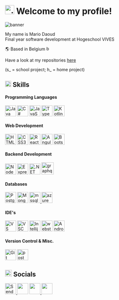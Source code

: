 <h1><img src="https://user-images.githubusercontent.com/18350557/176309783-0785949b-9127-417c-8b55-ab5a4333674e.gif" alt="gif" height="30"> Welcome to my profile!</h1>
<img src="https://user-images.githubusercontent.com/113902874/234098500-c57d9cd8-711c-4c6e-bb4c-528da4e0919a.gif" alt="banner">

My name is Mario Daoud <br/>
Final year software development at Hogeschool VIVES
<p>🌎 Based in Belgium <img src="https://user-images.githubusercontent.com/113902874/234095699-02982725-8994-4ecf-af18-e174fc2c00d1.png" alt="belgium" height="auto" width="15px"></p>
<p>Have a look at my repositories <a href="https://github.com/Mario-Daoud?tab=repositories">here</a></p>
<p>(s_ = school project; h_ = home project)</p>

<h2><img src="https://user-images.githubusercontent.com/113902874/234073077-fccd113c-96e0-4fb2-91ba-a4812fcccf35.gif" alt="gif" height="20px"> Skills</h2>
<h4>Programming Languages</h4>
<a href="https://www.oracle.com/java/" target="_blank" rel="noreferrer"><img src="https://raw.githubusercontent.com/danielcranney/readme-generator/main/public/icons/skills/java-colored.svg" width="36" height="36" alt="Java" /></a>
<a href="https://docs.microsoft.com/en-us/dotnet/csharp/" target="_blank" rel="noreferrer"><img src="https://raw.githubusercontent.com/danielcranney/readme-generator/main/public/icons/skills/csharp-colored.svg" width="36" height="36" alt="C#" /></a>
<a href="https://developer.mozilla.org/en-US/docs/Web/JavaScript" target="_blank" rel="noreferrer"><img src="https://raw.githubusercontent.com/danielcranney/readme-generator/main/public/icons/skills/javascript-colored.svg" width="36" height="36" alt="JavaScript" /></a>
<a href="https://www.typescriptlang.org/" target="_blank" rel="noreferrer"><img src="https://raw.githubusercontent.com/danielcranney/readme-generator/main/public/icons/skills/typescript-colored.svg" width="36" height="36" alt="TypeScript" /></a>
<a href="https://kotlinlang.org/" target="_blank" rel="noreferrer"><img src="https://raw.githubusercontent.com/danielcranney/readme-generator/main/public/icons/skills/kotlin-colored.svg" width="36" height="36" alt="Kotlin" /></a>

<h4>Web Development</h4>
<a href="https://developer.mozilla.org/en-US/docs/Glossary/HTML5" target="_blank" rel="noreferrer"><img src="https://raw.githubusercontent.com/danielcranney/readme-generator/main/public/icons/skills/html5-colored.svg" width="36" height="36" alt="HTML5" /></a>
<a href="https://www.w3.org/TR/CSS/#css" target="_blank" rel="noreferrer"><img src="https://raw.githubusercontent.com/danielcranney/readme-generator/main/public/icons/skills/css3-colored.svg" width="36" height="36" alt="CSS3" /></a>
<a href="https://reactjs.org/" target="_blank" rel="noreferrer"><img src="https://raw.githubusercontent.com/danielcranney/readme-generator/main/public/icons/skills/react-colored.svg" width="36" height="36" alt="React" /></a>
<a href="https://angular.io/" target="_blank" rel="noreferrer"><img src="https://raw.githubusercontent.com/danielcranney/readme-generator/main/public/icons/skills/angularjs-colored.svg" width="36" height="36" alt="Angular" /></a>
<a href="https://getbootstrap.com/" target="_blank" rel="noreferrer"><img src="https://raw.githubusercontent.com/danielcranney/readme-generator/main/public/icons/skills/bootstrap-colored.svg" height="36" alt="Bootstrap" /></a>

<h4>Backend Development</h4>
<a href="https://nodejs.org/en/" target="_blank" rel="noreferrer"><img src="https://raw.githubusercontent.com/danielcranney/readme-generator/main/public/icons/skills/nodejs-colored.svg" width="36" height="36" alt="NodeJS" /></a>
<a href="https://expressjs.com/" target="_blank" rel="noreferrer"><img src="https://user-images.githubusercontent.com/113902874/234058068-024a63b8-7273-44df-ab85-82fbf8099819.png" width="36" height="36" alt="Express" /></a>
<a href="https://dotnet.microsoft.com/en-us/" target="_blank" rel="noreferrer"><img src="https://user-images.githubusercontent.com/113902874/234060101-77dbc2b8-8d3f-4247-a84c-ed74ce4567e6.png" width="36" height="36" alt=".NET" /></a>
<a href="https://graphql.org" target="_blank" rel="noreferrer"> <img src="https://www.vectorlogo.zone/logos/graphql/graphql-icon.svg" alt="graphql" width="40" height="40"/> </a>

<h4>Databases</h4>
<a href="https://www.postgresql.org/" target="_blank" rel="noreferrer"><img src="https://raw.githubusercontent.com/danielcranney/readme-generator/main/public/icons/skills/postgresql-colored.svg" width="36" height="36" alt="PostgreSQL" /></a>
<a href="https://www.mongodb.com/" target="_blank" rel="noreferrer"><img src="https://raw.githubusercontent.com/danielcranney/readme-generator/main/public/icons/skills/mongodb-colored.svg" width="36" height="36" alt="MongoDB" /></a>
<a href="https://www.microsoft.com/en-us/sql-server" target="_blank" rel="noreferrer"> <img src="https://user-images.githubusercontent.com/113902874/234061311-60a0d297-b9ac-4034-adc8-c85feaa0fa66.png" alt="mssql" width="36" height="36"/> </a>
<a href="https://azure.microsoft.com/en-us" target="_blank" rel="noreferrer"> <img src="https://user-images.githubusercontent.com/113902874/234061061-68f65991-d412-407e-949c-95e6558cdc1e.png" alt="azure" width="36" height="36"/> </a>

<h4>IDE's</h4>
<a href="https://visualstudio.microsoft.com/" target="_blank" rel="noreferrer"><img src="https://user-images.githubusercontent.com/113902874/234062469-4e4487d5-a2fe-43b3-8ae6-bcefbe9bb136.svg" width="36" height="36" alt="VS" /></a>
<a href="https://code.visualstudio.com/" target="_blank" rel="noreferrer"><img src="https://user-images.githubusercontent.com/113902874/234062455-48868ab9-7674-43cc-8d57-7371b142f869.png" width="36" height="36" alt="VSC" /></a>
<a href="https://www.jetbrains.com/idea/" target="_blank" rel="noreferrer"><img src="https://user-images.githubusercontent.com/113902874/234062475-91dd9f9a-086f-49d7-be0f-d713541177a1.png" width="36" height="36" alt="Intellij" /></a>
<a href="https://www.jetbrains.com/webstorm/" target="_blank" rel="noreferrer"><img src="https://github.com/Mario-Daoud/Mario-Daoud/assets/113902874/babbaedc-1f12-498a-9adc-74cf5fff2ab3" width="36" height="36" alt="webstorm" /></a>
<a href="https://developer.android.com/studio" target="_blank" rel="noreferrer"><img src="https://user-images.githubusercontent.com/113902874/236340224-57763c1c-85d3-4e23-8bee-62446ed470b5.png" width="36" height="36" alt="AndroidStudio" /></a>

<h4>Version Control & Misc.</h4>
<a href="https://git-scm.com/" target="_blank" rel="noreferrer"><img src="https://raw.githubusercontent.com/danielcranney/readme-generator/main/public/icons/skills/git-colored.svg" width="36" height="36" alt="Git" /></a>
<a href="https://postman.com" target="_blank" rel="noreferrer"> <img src="https://www.vectorlogo.zone/logos/getpostman/getpostman-icon.svg" alt="postman" width="36" height="36"/> </a>

<h2><img src="https://user-images.githubusercontent.com/113902874/234092977-b1cf9f00-f331-4fc8-a72e-6a667dea8003.gif" alt="socials" height="22px"> Socials</h2>
<p align="left">
 <a href="mailto:mario.daoud.3002@gmail.com">
  <img src="https://user-images.githubusercontent.com/113902874/236238443-9b6bf6a0-c396-4d9b-a9d2-ed665004a711.png" width="36" height="36" alt="Send me an Email">
</a>
 <a href="https://www.github.com/Mario-Daoud" target="_blank" rel="noreferrer"><img src="https://user-images.githubusercontent.com/113902874/234058344-fb9795a5-c197-4b52-8d9c-23c1f0a83c17.png" width="36" height="36" /></a> 
 <a href="https://www.linkedin.com/in/mario-daoud-bb5628268/" target="_blank" rel="noreferrer"><img src="https://raw.githubusercontent.com/danielcranney/readme-generator/main/public/icons/socials/linkedin.svg" height="36" />
 </a>
 <a href="https://discord.com/users/293429476195565579" target="_blank" rel="noreferrer"><img src="https://user-images.githubusercontent.com/113902874/236236745-8c4aba3f-3d62-4cc3-95d9-59753ac3fff9.png" width="36" height="36" />
 </a> 
</p>

